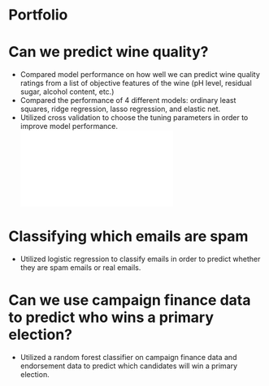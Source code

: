 # Portfolio

# Can we predict wine quality?
* Compared model performance on how well we can predict wine quality ratings from a list of objective features of the wine (pH level, residual sugar, alcohol content, etc.)
* Compared the performance of 4 different models: ordinary least squares, ridge regression, lasso regression, and elastic net.
* Utilized cross validation to choose the tuning parameters in order to improve model performance.
![](/images/github%20image%201.pdf)

# Classifying which emails are spam
* Utilized logistic regression to classify emails in order to predict whether they are spam emails or real emails.

# Can we use campaign finance data to predict who wins a primary election?
* Utilized a random forest classifier on campaign finance data and endorsement data to predict which candidates will win a primary election.
